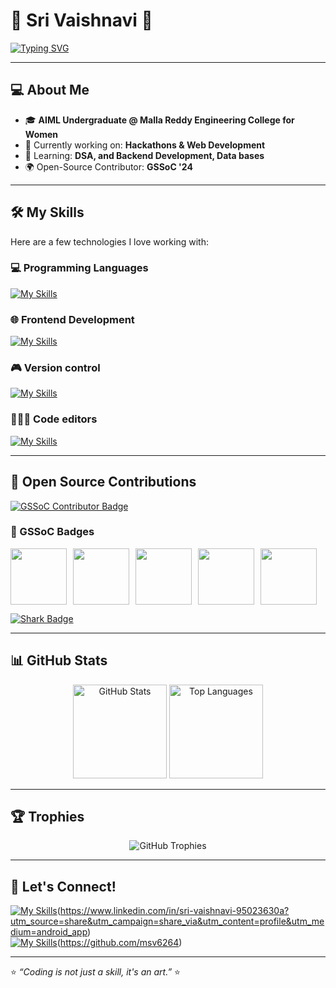 
<h1>🌟 Sri Vaishnavi 🌟</h1>

[![Typing SVG](https://readme-typing-svg.herokuapp.com?color=F772B2&lines=👋🏻Hello!+Welcome+to+my+GitHub+Profile;🎓AIML'27+undergrad;👩‍💻+Frontend+Developer;🎨+Tech+Enthusiast;🚀+Aspiring+AI+Expert)](https://git.io/typing-svg)

---

## 💻 About Me  
- 🎓 **AIML Undergraduate @ Malla Reddy Engineering College for Women**  
- 🔭 Currently working on: **Hackathons & Web Development**  
- 🌱 Learning: **DSA, and Backend Development, Data bases**  
- 🌍 Open-Source Contributor: **GSSoC '24**  

---

## 🛠️ My Skills  
Here are a few technologies I love working with:  

### 💻 Programming Languages  
[![My Skills](https://skillicons.dev/icons?i=c,py)](https://skillicons.dev) 

### 🌐 Frontend Development  
[![My Skills](https://skillicons.dev/icons?i=html,css,react,js)](https://skillicons.dev)

### 🎮 Version control
[![My Skills](https://skillicons.dev/icons?i=git,github)](https://skillicons.dev)

### 🧑🏻‍💻 Code editors
[![My Skills](https://skillicons.dev/icons?i=vscode)](https://skillicons.dev)

---

## 🚀 Open Source Contributions  
[![GSSoC Contributor Badge](https://img.shields.io/badge/GSSoC-Contributor-yellow?style=for-the-badge)](https://gssoc.girlscript.tech)


### 🏅 GSSoC Badges
<div style="display: flex; flex-wrap: wrap; gap: 10px;">
  <img src="https://raw.githubusercontent.com/GSSoC24/Postman-Challenge/main/docs/assets/1.png" width="90px" height="90px" />
  <img src="https://raw.githubusercontent.com/GSSoC24/Postman-Challenge/main/docs/assets/2.png" width="90px" height="90px" />
  <img src="https://raw.githubusercontent.com/GSSoC24/Postman-Challenge/main/docs/assets/3.png" width="90px" height="90px" />
  <img src="https://raw.githubusercontent.com/GSSoC24/Postman-Challenge/main/docs/assets/4.png" width="90px" height="90px" />
  <img src="https://raw.githubusercontent.com/GSSoC24/Postman-Challenge/main/docs/assets/5.png" width="90px" height="90px" />
</div>


[![Shark Badge](https://img.shields.io/badge/Shark-Badge-blue?style=for-the-badge)](https://github.com/ryo-ma/github-profile-trophy)

---

## 📊 GitHub Stats  
<p align="center">
  <img src="https://github-readme-stats.vercel.app/api?username=msv6264&show_icons=true&theme=radical" alt="GitHub Stats" height="150px"/>
  <img src="https://github-readme-stats.vercel.app/api/top-langs/?username=msv6264&layout=compact&theme=radical" alt="Top Languages" height="150px"/>
</p>

---

## 🏆 Trophies  
<p align="center">
  <img src="https://github-profile-trophy.vercel.app/?username=msv6264&theme=onedark&row=1&column=7" alt="GitHub Trophies"/>
</p>

---

## 🌟 Let's Connect!  
[![My Skills](https://skillicons.dev/icons?i=linkedin)](https://skillicons.dev)(https://www.linkedin.com/in/sri-vaishnavi-95023630a?utm_source=share&utm_campaign=share_via&utm_content=profile&utm_medium=android_app)  
[![My Skills](https://skillicons.dev/icons?i=github)](https://skillicons.dev)(https://github.com/msv6264)  

---

⭐️ *“Coding is not just a skill, it's an art.”* ⭐️
